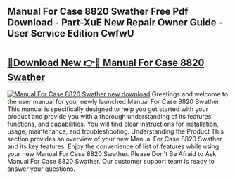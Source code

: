 ## Manual For Case 8820 Swather Free Pdf Download - Part-XuE New Repair Owner Guide - User Service Edition CwfwU

# <h2><a href="http://bc74990.oget.top/?id=Manual+For+Case+8820+Swather">🔗Download New 👉🔴 Manual For Case 8820 Swather</a></h2>

[![Manual For Case 8820 Swather new download](https://i.imgur.com/5g1atiW.png)](http://bc74990.oget.top/?id=Manual+For+Case+8820+Swather)
Greetings and welcome to the user manual for your newly launched Manual For Case 8820 Swather. This manual is specifically designed to help you get started with your product and provide you with a thorough understanding of its features, functions, and capabilities. You will find clear instructions for installation, usage, maintenance, and troubleshooting. Understanding the Product This section provides an overview of your new Manual For Case 8820 Swather and its key features. Enjoy the convenience of list of features while using your new Manual For Case 8820 Swather. Please Don't Be Afraid to Ask Manual For Case 8820 Swather. Our customer support team is ready to answer your questions.
